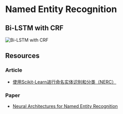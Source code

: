 # Named Entity Recognition

## Bi-LSTM with CRF

![Bi-LSTM with CRF](https://pic1.zhimg.com/80/v2-aad7ef8156b33c51efeb0f7f4b6f614d_hd.jpg)

## Resources

### Article

* [使用Scikit-Learn进行命名实体识别和分类（NERC）](https://www.atyun.com/27843.html)

### Paper

* [Neural Architectures for Named Entity Recognition](https://www.aclweb.org/anthology/N16-1030)
